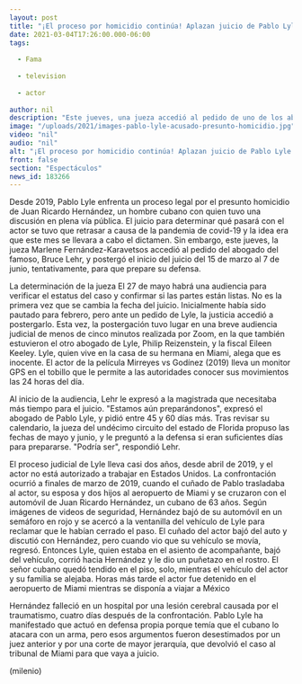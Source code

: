 ```yaml
---
layout: post
title: "¡El proceso por homicidio continúa! Aplazan juicio de Pablo Lyle hasta junio"
date: 2021-03-04T17:26:00.000-06:00
tags:
  
  - Fama
  
  - television
  
  - actor
  
author: nil
description: "Este jueves, una jueza accedió al pedido de uno de los abogados del actor Pablo Lyle y postergó el inicio del juicio para que prepare su defensa. "
image: "/uploads/2021/images-pablo-lyle-acusado-presunto-homicidio.jpg"
video: "nil"
audio: "nil"
alt: "¡El proceso por homicidio continúa! Aplazan juicio de Pablo Lyle hasta junio"
front: false
section: "Espectáculos"
news_id: 183266
---
```


Desde 2019, Pablo Lyle enfrenta un proceso legal por el presunto homicidio de Juan Ricardo Hernández, un hombre cubano con quien tuvo una discusión en plena vía pública. El juicio para determinar qué pasará con el actor se tuvo que retrasar a causa de la pandemia de covid-19 y la idea era que este mes se llevara a cabo el dictamen. Sin embargo, este jueves, la jueza Marlene Fernández-Karavetsos accedió al pedido del abogado del famoso, Bruce Lehr, y postergó el inicio del juicio del 15 de marzo al 7 de junio, tentativamente, para que prepare su defensa. 

La determinación de la jueza El 27 de mayo habrá una audiencia para verificar el estatus del caso y confirmar si las partes están listas. No es la primera vez que se cambia la fecha del juicio. Inicialmente había sido pautado para febrero, pero ante un pedido de Lyle, la justicia accedió a postergarlo. Esta vez, la postergación tuvo lugar en una breve audiencia judicial de menos de cinco minutos realizada por Zoom, en la que también estuvieron el otro abogado de Lyle, Philip Reizenstein, y la fiscal Eileen Keeley. Lyle, quien vive en la casa de su hermana en Miami, alega que es inocente. El actor de la película Mirreyes vs Godínez (2019) lleva un monitor GPS en el tobillo que le permite a las autoridades conocer sus movimientos las 24 horas del día. 

Al inicio de la audiencia, Lehr le expresó a la magistrada que necesitaba más tiempo para el juicio. "Estamos aún preparándonos", expresó el abogado de Pablo Lyle, y pidió entre 45 y 60 días más. Tras revisar su calendario, la jueza del undécimo circuito del estado de Florida propuso las fechas de mayo y junio, y le preguntó a la defensa si eran suficientes días para prepararse. "Podría ser", respondió Lehr. 

El proceso judicial de Lyle lleva casi dos años, desde abril de 2019, y el actor no está autorizado a trabajar en Estados Unidos. La confrontación ocurrió a finales de marzo de 2019, cuando el cuñado de Pablo trasladaba al actor, su esposa y dos hijos al aeropuerto de Miami y se cruzaron con el automóvil de Juan Ricardo Hernández, un cubano de 63 años. Según imágenes de videos de seguridad, Hernández bajó de su automóvil en un semáforo en rojo y se acercó a la ventanilla del vehículo de Lyle para reclamar que le habían cerrado el paso. El cuñado del actor bajó del auto y discutió con Hernández, pero cuando vio que su vehículo se movía, regresó. Entonces Lyle, quien estaba en el asiento de acompañante, bajó del vehículo, corrió hacia Hernández y le dio un puñetazo en el rostro. El señor cubano quedó tendido en el piso, solo, mientras el vehículo del actor y su familia se alejaba. Horas más tarde el actor fue detenido en el aeropuerto de Miami mientras se disponía a viajar a México 

Hernández falleció en un hospital por una lesión cerebral causada por el traumatismo, cuatro días después de la confrontación. Pablo Lyle ha manifestado que actuó en defensa propia porque temía que el cubano lo atacara con un arma, pero esos argumentos fueron desestimados por un juez anterior y por una corte de mayor jerarquía, que devolvió el caso al tribunal de Miami para que vaya a juicio. 

(milenio)